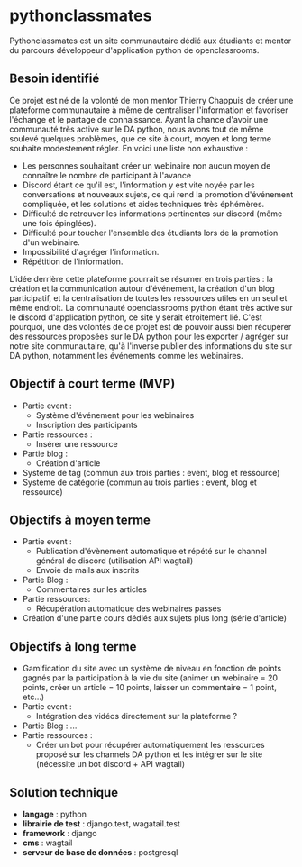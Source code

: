 # pythonclassmates
Pythonclassmates est un site communautaire dédié aux étudiants et mentor du parcours développeur d'application python de openclassrooms.

## Besoin identifié
Ce projet est né de la volonté de mon mentor Thierry Chappuis de créer une plateforme communautaire à même de centraliser l'information et favoriser l'échange et le partage de connaissance. Ayant la chance d'avoir une communauté très active sur le DA python, nous avons tout de même soulevé quelques problèmes, que ce site à court, moyen et long terme souhaite modestement régler. En voici une  liste non exhaustive : 
* Les personnes souhaitant créer un webinaire non aucun moyen de connaître le nombre de participant à l'avance
* Discord étant ce qu'il est, l'information y est vite noyée par les conversations et nouveaux sujets, ce qui rend la promotion d'événement compliquée, et les solutions et aides techniques très éphémères.
* Difficulté de retrouver les informations pertinentes sur discord (même une fois épinglées).
* Difficulté pour toucher l'ensemble des étudiants lors de la promotion d'un webinaire.
* Impossibilité d'agréger l'information.
* Répétition de l'information.

L'idée derrière cette plateforme pourrait se résumer en trois parties : la création et la communication autour d'événement, la création d'un blog participatif, et la centralisation de toutes les ressources utiles en un seul et même endroit. La communauté openclassrooms python étant très active sur le discord d'application python, ce site y serait étroitement lié. C'est pourquoi, une des volontés de ce projet est de pouvoir aussi bien récupérer des ressources proposées sur le DA python pour les exporter / agréger sur notre site communautaire, qu'à l'inverse publier des informations du site sur DA python, notamment les événements comme les webinaires. 

## Objectif à court terme (MVP)
* Partie event :
  * Système d'événement pour les webinaires
  * Inscription des participants
* Partie ressources : 
  * Insérer une ressource
* Partie blog :
  * Création d'article
* Système de tag (commun aux trois parties : event, blog et ressource)
* Système de catégorie (commun au trois parties : event, blog et ressource)

## Objectifs à moyen terme
* Partie event :
  * Publication d'évènement automatique et répété sur le channel général de discord (utilisation API wagtail)
  * Envoie de mails aux inscrits
* Partie Blog :
  * Commentaires sur les articles
* Partie ressources:
  * Récupération automatique des webinaires passés
* Création d'une partie cours dédiés aux sujets plus long (série d'article)

## Objectifs à long terme
* Gamification du site avec un système de niveau en fonction de points gagnés par la participation à la vie du site (animer un webinaire = 20 points, créer un article = 10 points, laisser un commentaire = 1 point, etc...)
* Partie event :
  * Intégration des vidéos directement sur la plateforme ?
* Partie Blog : ... 
* Partie ressources :
  * Créer un bot pour récupérer automatiquement les ressources proposé sur les channels DA python et les intégrer sur le site (nécessite un bot discord + API wagtail)

## Solution technique
* **langage** : python
* **librairie de test** : django.test, wagatail.test
* **framework** : django
* **cms** : wagtail
* **serveur de base de données** : postgresql
